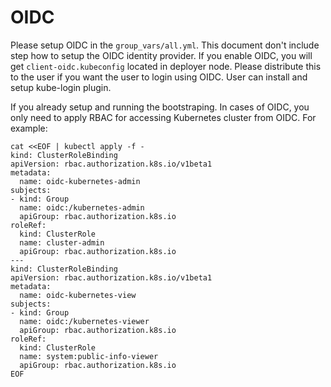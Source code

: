 # OIDC
Please setup OIDC in the `group_vars/all.yml`. This document don't include step how to setup the OIDC identity provider. If you enable OIDC, you will get `client-oidc.kubeconfig` located in deployer node. Please distribute this to the user if you want the user to login using OIDC. User can install and setup kube-login plugin.

If you already setup and running the bootstraping. In cases of OIDC, you only need to apply RBAC for accessing Kubernetes cluster from OIDC. For example:

```
cat <<EOF | kubectl apply -f -
kind: ClusterRoleBinding
apiVersion: rbac.authorization.k8s.io/v1beta1
metadata:
  name: oidc-kubernetes-admin
subjects:
- kind: Group
  name: oidc:/kubernetes-admin
  apiGroup: rbac.authorization.k8s.io
roleRef:
  kind: ClusterRole
  name: cluster-admin
  apiGroup: rbac.authorization.k8s.io
---
kind: ClusterRoleBinding
apiVersion: rbac.authorization.k8s.io/v1beta1
metadata:
  name: oidc-kubernetes-view
subjects:
- kind: Group
  name: oidc:/kubernetes-viewer
  apiGroup: rbac.authorization.k8s.io
roleRef:
  kind: ClusterRole
  name: system:public-info-viewer
  apiGroup: rbac.authorization.k8s.io  
EOF
```
